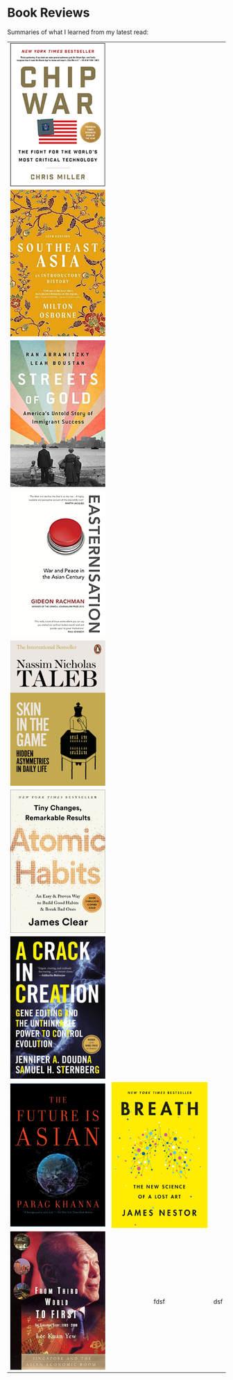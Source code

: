 # Book Reviews

Summaries of what I learned from my latest read:

| | | |
|:-:|:-:|:-------------------------:|
|<a href="./bookreviews/chipwar/chipwar.html"><img width="256" src="./bookreviews/chipwar/chipwar.jpeg"></a>|
<a href="./bookreviews/southeastasia/seasia.html"><img width="256" src="./bookreviews/southeastasia/seasia.jpg"></a>| 
<a href="./bookreviews/streetsofgold/streetsofgold.html"><img width="256" src="./bookreviews/streetsofgold/streetsofgold.jpg"></a>| 
<a href="./bookreviews/easternisation/easternisation.html"><img width="256" src="./bookreviews/easternisation/easternisation.jpeg"></a>|
|<a href="./bookreviews/skininthegame/skininthegame.html"><img width="256" src="./bookreviews/skininthegame/skininthegame.jpeg"></a>|  
<a href="./bookreviews/atomichabits/atomichabits.html"><img width="256" src="./bookreviews/atomichabits/atomichabits.jpeg"></a>|
<a href="./bookreviews/crispr/crispr.html"><img width="256" src="./bookreviews/crispr/crispr_cover.jpeg"></a>|
|<a href="./bookreviews/future_is_asian/futureisasian.html"><img width="256" src="./bookreviews/future_is_asian/future_is_asian.jpeg"></a> | <a href="./bookreviews/breath/breath.html"><img width="256" src="./bookreviews/breath/breath_cover.jpeg"></a> |
<a href="./bookreviews/fromthirdworldtofirst/thirdworldtofirst.html"><img width="256" src="./bookreviews/fromthirdworldtofirst/thirdworldtofirst.jpg">|fdsf |dsf | 


<!--
1. [*From Third World to First: The Singapore Story* by Lee Kuan Yew - 6/21](./bookreviews/fromthirdworldtofirst/thirdworldtofirst.md) 
2. [*Breath* by James Nestor - 7/21](./bookreviews/breath/breath.md)
3. [*The Future is Asian* by Parag Khanna - 8/21](./bookreviews/future_is_asian/futureisasian.md)
4. [*A Crack in Creation* by Jennifer Doudna - 12/21](./bookreviews/crispr/crispr.md)
5. [*Atomic Habits* by James Nestor - 12/21](./bookreviews/atomichabits/atomichabits.md)
6. [*Skin in the Game* by Nassim Nicholas Taleb - 5/22](./bookreviews/skininthegame/skininthegame.md)
7. [*Easternisation* by Gideon Rachman - 7/22](./bookreviews/easternisation/easternisation.md)
8. [*Streets of Gold* by Ran Abramitzky & Leah Boustan - 7/22](./bookreviews/streetsofgold/streetsofgold.md)
9. [*Southeast Asia An Introductory History* by Milton Osborne - 12/22](./bookreviews/southeastasia/seasia.md)
-->
